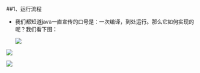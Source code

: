 ##1、运行流程

- 我们都知道java一直宣传的口号是：一次编译，到处运行。那么它如何实现的呢？我们看下图：

  ![](http://ovsiiuil2.bkt.clouddn.com/Xnip2018-06-155_14-19-03.png)

![](http://ovsiiuil2.bkt.clouddn.com/222.png)

![](http://ovsiiuil2.bkt.clouddn.com/Xnip2018-05-149_20-13-57.png)


